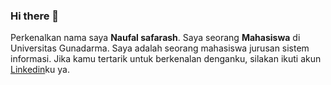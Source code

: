 ### Hi there 👋

Perkenalkan nama saya **Naufal safarash**.
Saya seorang **Mahasiswa** di Universitas Gunadarma.
Saya adalah seorang mahasiswa jurusan sistem informasi.
Jika kamu tertarik untuk berkenalan denganku, silakan ikuti akun [Linkedin](https://www.linkedin.com/in/naufal-safarash-14822a238/)ku ya.
